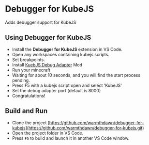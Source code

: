 # Debugger for KubeJS

Adds debugger support for KubeJS

## Using Debugger for KubeJS


* Install the **Debugger for KubeJS** extension in VS Code.
* Open any workspaces containing kubejs scripts.
* Set breakpoints.
* Install [KuebJS Debug Adapter](https://github.com/warmthdawn/kubejs-debug-adapter.git) Mod
* Run your minecraft
* Waiting for about 10 seconds, and you will find the start process pending.
* Press F5 with a kubejs script open and select 'KubeJS'
* Set the debug adapter port (default is 8000)
* Congratulations!


## Build and Run

* Clone the project [https://github.com/warmthdawn/debugger-for-kubejs](https://github.com/warmthdawn/debugger-for-kubejs.git)
* Open the project folder in VS Code.
* Press `F5` to build and launch it in another VS Code window.
